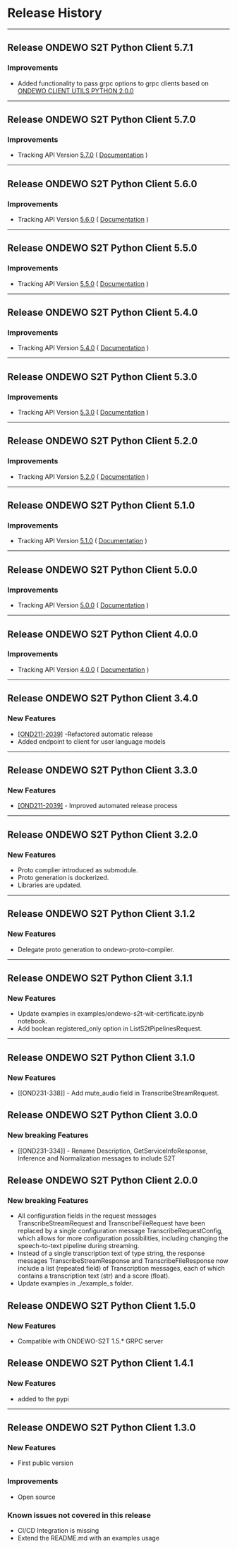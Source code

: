 # Release History

*****************

## Release ONDEWO S2T Python Client 5.7.1

### Improvements

* Added functionality to pass grpc options to grpc clients based
  on [ONDEWO CLIENT UTILS PYTHON 2.0.0](https://github.com/ondewo/ondewo-client-utils-python/releases/tag/2.0.0)

*****************

## Release ONDEWO S2T Python Client 5.7.0

### Improvements

* Tracking API
  Version [5.7.0](https://github.com/ondewo/ondewo-s2t-api/releases/tag/5.7.0) ( [Documentation](https://ondewo.github.io/ondewo-s2t-api/) )

*****************

## Release ONDEWO S2T Python Client 5.6.0

### Improvements

* Tracking API
  Version [5.6.0](https://github.com/ondewo/ondewo-s2t-api/releases/tag/5.6.0) ( [Documentation](https://ondewo.github.io/ondewo-s2t-api/) )

*****************

## Release ONDEWO S2T Python Client 5.5.0

### Improvements

* Tracking API
  Version [5.5.0](https://github.com/ondewo/ondewo-s2t-api/releases/tag/5.5.0) ( [Documentation](https://ondewo.github.io/ondewo-s2t-api/) )

*****************

## Release ONDEWO S2T Python Client 5.4.0

### Improvements

* Tracking API
  Version [5.4.0](https://github.com/ondewo/ondewo-s2t-api/releases/tag/5.4.0) ( [Documentation](https://ondewo.github.io/ondewo-s2t-api/) )

*****************

## Release ONDEWO S2T Python Client 5.3.0

### Improvements

* Tracking API
  Version [5.3.0](https://github.com/ondewo/ondewo-s2t-api/releases/tag/5.3.0) ( [Documentation](https://ondewo.github.io/ondewo-s2t-api/) )

*****************

## Release ONDEWO S2T Python Client 5.2.0

### Improvements

* Tracking API
  Version [5.2.0](https://github.com/ondewo/ondewo-s2t-api/releases/tag/5.2.0) ( [Documentation](https://ondewo.github.io/ondewo-s2t-api/) )

*****************

## Release ONDEWO S2T Python Client 5.1.0

### Improvements

* Tracking API
  Version [5.1.0](https://github.com/ondewo/ondewo-s2t-api/releases/tag/5.1.0) ( [Documentation](https://ondewo.github.io/ondewo-s2t-api/) )

*****************

## Release ONDEWO S2T Python Client 5.0.0

### Improvements

* Tracking API
  Version [5.0.0](https://github.com/ondewo/ondewo-s2t-api/releases/tag/5.0.0) ( [Documentation](https://ondewo.github.io/ondewo-s2t-api/) )

*****************

## Release ONDEWO S2T Python Client 4.0.0

### Improvements

* Tracking API
  Version [4.0.0](https://github.com/ondewo/ondewo-s2t-api/releases/tag/4.0.0) ( [Documentation](https://ondewo.github.io/ondewo-s2t-api/) )

*****************

## Release ONDEWO S2T Python Client 3.4.0

### New Features

* [[OND211-2039]](https://ondewo.atlassian.net/browse/OND211-2039) -Refactored automatic release
* Added endpoint to client for user language models

*****************

## Release ONDEWO S2T Python Client 3.3.0

### New Features

* [[OND211-2039]](https://ondewo.atlassian.net/browse/OND211-2039) - Improved automated release process

*****************

## Release ONDEWO S2T Python Client 3.2.0

### New Features

* Proto complier introduced as submodule.
* Proto generation is dockerized.
* Libraries are updated.

*****************

## Release ONDEWO S2T Python Client 3.1.2

### New Features

* Delegate proto generation to ondewo-proto-compiler.

*****************

## Release ONDEWO S2T Python Client 3.1.1

### New Features

* Update examples in examples/ondewo-s2t-wit-certificate.ipynb notebook.
* Add boolean registered_only option in ListS2tPipelinesRequest.

*****************

## Release ONDEWO S2T Python Client 3.1.0

### New Features

* [[OND231-338]] -
  Add mute_audio field in TranscribeStreamRequest.

## Release ONDEWO S2T Python Client 3.0.0

### New breaking Features

* [[OND231-334]] -
  Rename Description, GetServiceInfoResponse, Inference and Normalization messages to include S2T

## Release ONDEWO S2T Python Client 2.0.0

### New breaking Features

* All configuration fields in the request messages TranscribeStreamRequest and TranscribeFileRequest have been replaced
  by a single configuration message TranscribeRequestConfig, which allows for more configuration possibilities,
  including changing the speech-to-text pipeline during streaming.
* Instead of a single transcription text of type string, the response messages TranscribeStreamResponse and
  TranscribeFileResponse now include a list (repeated field) of Transcription messages, each of which contains a
  transcription text (str) and a score (float).
* Update examples in _/example_s folder.

## Release ONDEWO S2T Python Client 1.5.0

### New Features

* Compatible with ONDEWO-S2T 1.5.* GRPC server

## Release ONDEWO S2T Python Client 1.4.1

### New Features

* added to the pypi

*****************

## Release ONDEWO S2T Python Client 1.3.0

### New Features

* First public version

### Improvements

* Open source

### Known issues not covered in this release

* CI/CD Integration is missing
* Extend the README.md with an examples usage
